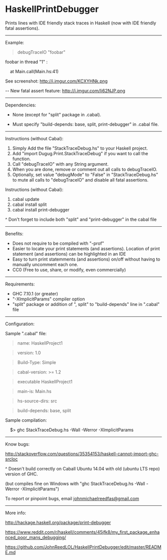 # HaskellPrintDebugger
Prints lines with IDE friendly stack traces in Haskell (now with IDE friendly fatal assertions).

____________________________________________________________________________________________________________________

Example:

> debugTraceIO "foobar"

foobar in thread "1" :

&nbsp;&nbsp;&nbsp;&nbsp;at Main.call(Main.hs:41)

See screenshot: http://i.imgur.com/KCXYHNk.png

-- New fatal assert feature: http://i.imgur.com/Ii62NJP.png


____________________________________________________________________________________________________________________

Dependencies:


- None (except for "split" package in .cabal). 

- Must specify "build-depends:   base, split, print-debugger" in .cabal file.

____________________________________________________________________________________________________________________

Instructions (without Cabal):

1. Simply Add the file "StackTraceDebug.hs" to your Haskell project.
2. Add "import Dugug.Print.StackTraceDebug" if you want to call the function.
3. Call "debugTraceIO" with any String argument.
4. When you are done, remove or comment out all calls to debugTraceIO.
5. Optionally, set value "debugMode" to "False" in "StackTraceDebug.hs" to mute all calls to "debugTraceIO" and disable all fatal assertions.

Instructions (without Cabal):

1. cabal update
2. cabal install split
3. cabal install print-debugger

^ Don't forget to include both "split" and "print-debugger" in the cabal file
____________________________________________________________________________________________________________________

Benefits:

- Does not require to be compiled with "-prof"
- Easier to locate your print statements (and assertions). Location of print statement (and assertions) can be highlighted in an IDE
- Easy to turn print statemments (and assertions) on/off without having to manually uncomment each one.
- CC0 (Free to use, share, or modify, even commercially)

____________________________________________________________________________________________________________________

Requirements:

- GHC 7.10.1 (or greater)
- "-XImplicitParams" compiler option
- "split" package or addition of ", split" to "build-depends" line in ".cabal" file

____________________________________________________________________________________________________________________
Configuration:

Sample ".cabal" file:

> name:              HaskellProject1

> version:           1.0

> Build-Type:        Simple

> cabal-version:     >= 1.2

>

> executable HaskellProject1

>   main-is:         Main.hs

>   hs-source-dirs:  src

>   build-depends:   base, split

Sample compilation: 

&nbsp;&nbsp;&nbsp;&nbsp;$> ghc StackTraceDebug.hs -Wall -Werror -XImplicitParams

____________________________________________________________________________________________________________________

Know bugs:

http://stackoverflow.com/questions/35354153/haskell-cannot-import-ghc-srcloc

^ Doesn't build correctly on Caball Ubuntu 14.04 with old (ubuntu LTS repo) version of GHC.

(but compiles fine on Windows with "ghc StackTraceDebug.hs -Wall -Werror -XImplicitParams")

To report or pinpoint bugs, email johnmichaelreedfas@gmail.com

____________________________________________________________________________________________________________________

More info:

http://hackage.haskell.org/package/print-debugger

https://www.reddit.com/r/haskell/comments/45jfk8/my_first_package_enhanced_poor_mans_debugging/

https://github.com/JohnReedLOL/HaskellPrintDebugger/edit/master/README.md



